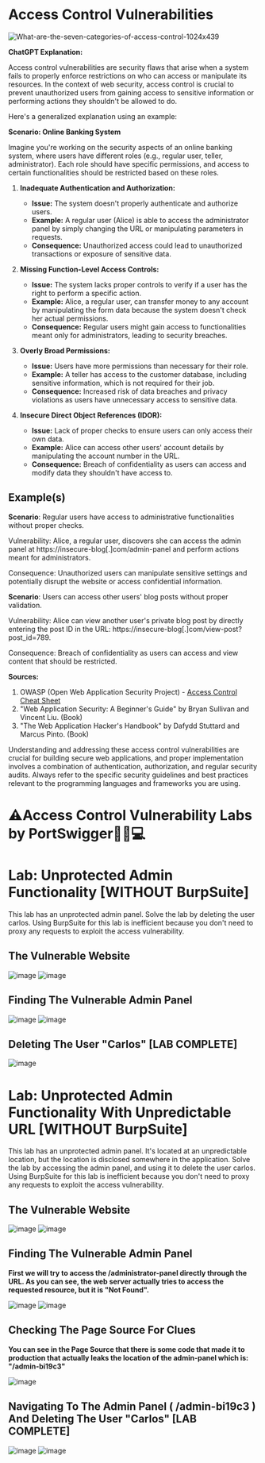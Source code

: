 <h1>Access Control Vulnerabilities</h1>

![What-are-the-seven-categories-of-access-control-1024x439](https://github.com/dante-falls/Web-Security/assets/29386604/1860defd-cd3b-4440-b501-fa69ea7b214a)


**ChatGPT Explanation:**

Access control vulnerabilities are security flaws that arise when a system fails to properly enforce restrictions on who can access or manipulate its resources. In the context of web security, access control is crucial to prevent unauthorized users from gaining access to sensitive information or performing actions they shouldn't be allowed to do.

Here's a generalized explanation using an example:

**Scenario: Online Banking System**

Imagine you're working on the security aspects of an online banking system, where users have different roles (e.g., regular user, teller, administrator). Each role should have specific permissions, and access to certain functionalities should be restricted based on these roles.

1. **Inadequate Authentication and Authorization:**
   - **Issue:** The system doesn't properly authenticate and authorize users.
   - **Example:** A regular user (Alice) is able to access the administrator panel by simply changing the URL or manipulating parameters in requests.
   - **Consequence:** Unauthorized access could lead to unauthorized transactions or exposure of sensitive data.

2. **Missing Function-Level Access Controls:**
   - **Issue:** The system lacks proper controls to verify if a user has the right to perform a specific action.
   - **Example:** Alice, a regular user, can transfer money to any account by manipulating the form data because the system doesn't check her actual permissions.
   - **Consequence:** Regular users might gain access to functionalities meant only for administrators, leading to security breaches.

3. **Overly Broad Permissions:**
   - **Issue:** Users have more permissions than necessary for their role.
   - **Example:** A teller has access to the customer database, including sensitive information, which is not required for their job.
   - **Consequence:** Increased risk of data breaches and privacy violations as users have unnecessary access to sensitive data.

4. **Insecure Direct Object References (IDOR):**
   - **Issue:** Lack of proper checks to ensure users can only access their own data.
   - **Example:** Alice can access other users' account details by manipulating the account number in the URL.
   - **Consequence:** Breach of confidentiality as users can access and modify data they shouldn't have access to.

<h2>Example(s)</h2>

**Scenario**: Regular users have access to administrative functionalities without proper checks.

Vulnerability: Alice, a regular user, discovers she can access the admin panel at https://insecure-blog[.]com/admin-panel and perform actions meant for administrators.

Consequence: Unauthorized users can manipulate sensitive settings and potentially disrupt the website or access confidential information.

**Scenario**: Users can access other users' blog posts without proper validation.

Vulnerability: Alice can view another user's private blog post by directly entering the post ID in the URL: https://insecure-blog[.]com/view-post?post_id=789.

Consequence: Breach of confidentiality as users can access and view content that should be restricted.

**Sources:**
1. OWASP (Open Web Application Security Project) - [Access Control Cheat Sheet](https://cheatsheetseries.owasp.org/cheatsheets/Access_Control_Cheat_Sheet.html)
2. "Web Application Security: A Beginner's Guide" by Bryan Sullivan and Vincent Liu. (Book)
3. "The Web Application Hacker's Handbook" by Dafydd Stuttard and Marcus Pinto. (Book)

Understanding and addressing these access control vulnerabilities are crucial for building secure web applications, and proper implementation involves a combination of authentication, authorization, and regular security audits. Always refer to the specific security guidelines and best practices relevant to the programming languages and frameworks you are using.

<h1>⚠️Access Control Vulnerability Labs by PortSwigger👨‍🔬💻</h1>

<h1>Lab: Unprotected Admin Functionality [WITHOUT BurpSuite]</h1>

This lab has an unprotected admin panel. Solve the lab by deleting the user carlos. Using BurpSuite for this lab is inefficient because you don't need to proxy any requests to exploit the access vulnerability.

<h2>The Vulnerable Website</h2>

![image](https://github.com/dante-falls/Web-Security/assets/29386604/a8d99707-de6f-48dd-9762-84e70778c6ed)
![image](https://github.com/dante-falls/Web-Security/assets/29386604/5cb2739f-6e7e-45a0-9ec4-b7356d9d95ff)

<h2>Finding The Vulnerable Admin Panel</h2>

![image](https://github.com/dante-falls/Web-Security/assets/29386604/5e13f61a-96ba-4494-8d60-a8cf1860de8b)
![image](https://github.com/dante-falls/Web-Security/assets/29386604/21c1ef17-303d-431f-9ae2-483527608c80)

<h2>Deleting The User "Carlos" [LAB COMPLETE]</h2>

![image](https://github.com/dante-falls/Web-Security/assets/29386604/38788d3c-bcb4-4c4e-bbb0-ca7d788c0d30)

<h1>Lab: Unprotected Admin Functionality With Unpredictable URL [WITHOUT BurpSuite]</h1>

This lab has an unprotected admin panel. It's located at an unpredictable location, but the location is disclosed somewhere in the application. Solve the lab by accessing the admin panel, and using it to delete the user carlos. Using BurpSuite for this lab is inefficient because you don't need to proxy any requests to exploit the access vulnerability.

<h2>The Vulnerable Website</h2>

![image](https://github.com/dante-falls/Web-Security/assets/29386604/250cfa1a-5daf-48bd-95a8-e1e358a4fa70)
![image](https://github.com/dante-falls/Web-Security/assets/29386604/18b7b6d2-ae60-453e-a27b-0dd631889e62)

<h2>Finding The Vulnerable Admin Panel</h2>

**First we will try to access the /administrator-panel directly through the URL. As you can see, the web server actually tries to access the requested resource, but it is "Not Found".** 

![image](https://github.com/dante-falls/Web-Security/assets/29386604/ab96a6f1-eb8a-4061-9483-107c42ab116b)
![image](https://github.com/dante-falls/Web-Security/assets/29386604/280f644f-9378-439e-a65c-1aebd778771a)

<h2>Checking The Page Source For Clues</h2>

**You can see in the Page Source that there is some code that made it to production that actually leaks the location of the admin-panel which is: "/admin-bi19c3"**

![image](https://github.com/dante-falls/Web-Security/assets/29386604/0689cbae-dcda-4be3-9b47-fa1b3733e63c)


<h2>Navigating To The Admin Panel ( /admin-bi19c3 ) And Deleting The User "Carlos" [LAB COMPLETE]</h2>

![image](https://github.com/dante-falls/Web-Security/assets/29386604/912c8cd0-e3ef-4c51-86fb-71cee94e1b7d)
![image](https://github.com/dante-falls/Web-Security/assets/29386604/e90f2831-c3f9-487f-9c40-6b6c5a2918a3)
